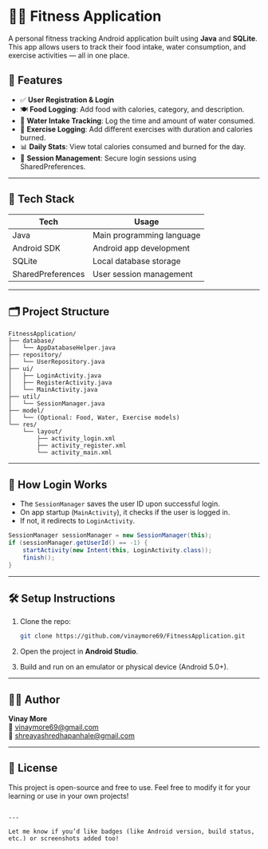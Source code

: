 
# 🏋️‍♀️ Fitness Application

A personal fitness tracking Android application built using **Java** and **SQLite**. This app allows users to track their food intake, water consumption, and exercise activities — all in one place. 

## 📱 Features

- ✅ **User Registration & Login**
- 🍽️ **Food Logging**: Add food with calories, category, and description.
- 🚰 **Water Intake Tracking**: Log the time and amount of water consumed.
- 🏃 **Exercise Logging**: Add different exercises with duration and calories burned.
- 📊 **Daily Stats**: View total calories consumed and burned for the day.
- 🧠 **Session Management**: Secure login sessions using SharedPreferences.

---

## 🧩 Tech Stack

| Tech            | Usage                         |
|-----------------|-------------------------------|
| Java            | Main programming language     |
| Android SDK     | Android app development       |
| SQLite          | Local database storage        |
| SharedPreferences | User session management     |

---

## 🗂️ Project Structure

```
FitnessApplication/
├── database/
│   └── AppDatabaseHelper.java
├── repository/
│   └── UserRepository.java
├── ui/
│   ├── LoginActivity.java
│   ├── RegisterActivity.java
│   └── MainActivity.java
├── util/
│   └── SessionManager.java
├── model/
│   └── (Optional: Food, Water, Exercise models)
└── res/
    └── layout/
        ├── activity_login.xml
        ├── activity_register.xml
        └── activity_main.xml
```

---

## 🔑 How Login Works

- The `SessionManager` saves the user ID upon successful login.
- On app startup (`MainActivity`), it checks if the user is logged in.
- If not, it redirects to `LoginActivity`.

```java
SessionManager sessionManager = new SessionManager(this);
if (sessionManager.getUserId() == -1) {
    startActivity(new Intent(this, LoginActivity.class));
    finish();
}
```

---

## 🛠️ Setup Instructions

1. Clone the repo:
   ```bash
   git clone https://github.com/vinaymore69/FitnessApplication.git
   ```

2. Open the project in **Android Studio**.

3. Build and run on an emulator or physical device (Android 5.0+).

---

## 🙋‍♂️ Author

**Vinay More**  
📧 [vinaymore69@gmail.com](mailto:vinaymore69@gmail.com)  
📧 [shreayashredhapanhale@gmail.com](mailto:shreyashredhapanhale.com)  

---

## 📌 License

This project is open-source and free to use. Feel free to modify it for your learning or use in your own projects!

```

---

Let me know if you’d like badges (like Android version, build status, etc.) or screenshots added too!
